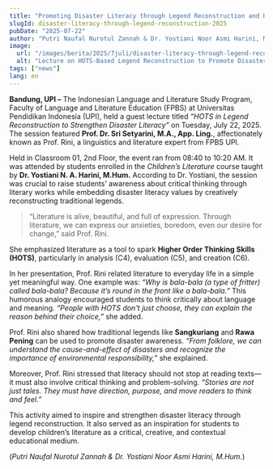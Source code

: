 ```yaml
---
title: "Promoting Disaster Literacy through Legend Reconstruction and HOTS-Based Learning"
slugId: disaster-literacy-through-legend-reconstruction-2025
pubDate: "2025-07-22"
author: "Putri Naufal Nurotul Zannah & Dr. Yostiani Noor Asmi Harini, M.Hum."
image:
  url: "/images/berita/2025/7juli/disaster-literacy-through-legend-reconstruction-2025.webp"
  alt: "Lecture on HOTS-Based Legend Reconstruction to Promote Disaster Literacy"
tags: ["news"]
lang: en
---
```


**Bandung, UPI –** The Indonesian Language and Literature Study Program, Faculty of Language and Literature Education (FPBS) at Universitas Pendidikan Indonesia (UPI), held a guest lecture titled *“HOTS in Legend Reconstruction to Strengthen Disaster Literacy”* on Tuesday, July 22, 2025. The session featured **Prof. Dr. Sri Setyarini, M.A., App. Ling.**, affectionately known as Prof. Rini, a linguistics and literature expert from FPBS UPI.

Held in Classroom 01, 2nd Floor, the event ran from 08:40 to 10:20 AM. It was attended by students enrolled in the *Children’s Literature* course taught by **Dr. Yostiani N. A. Harini, M.Hum.** According to Dr. Yostiani, the session was crucial to raise students’ awareness about critical thinking through literary works while embedding disaster literacy values by creatively reconstructing traditional legends.

> “Literature is alive, beautiful, and full of expression. Through literature, we can express our anxieties, boredom, even our desire for change,” said Prof. Rini.

She emphasized literature as a tool to spark **Higher Order Thinking Skills (HOTS)**, particularly in analysis (C4), evaluation (C5), and creation (C6).

In her presentation, Prof. Rini related literature to everyday life in a simple yet meaningful way. One example was: *“Why is bala-bala (a type of fritter) called bala-bala? Because it’s round in the front like a bala-bala.”* This humorous analogy encouraged students to think critically about language and meaning. *“People with HOTS don't just choose, they can explain the reason behind their choice,”* she added.

Prof. Rini also shared how traditional legends like **Sangkuriang** and **Rawa Pening** can be used to promote disaster awareness. *“From folklore, we can understand the cause-and-effect of disasters and recognize the importance of environmental responsibility,”* she explained.

Moreover, Prof. Rini stressed that literacy should not stop at reading texts—it must also involve critical thinking and problem-solving. *“Stories are not just tales. They must have direction, purpose, and move readers to think and feel.”*

This activity aimed to inspire and strengthen disaster literacy through legend reconstruction. It also served as an inspiration for students to develop children’s literature as a critical, creative, and contextual educational medium.

(*Putri Naufal Nurotul Zannah & Dr. Yostiani Noor Asmi Harini, M.Hum.*)
